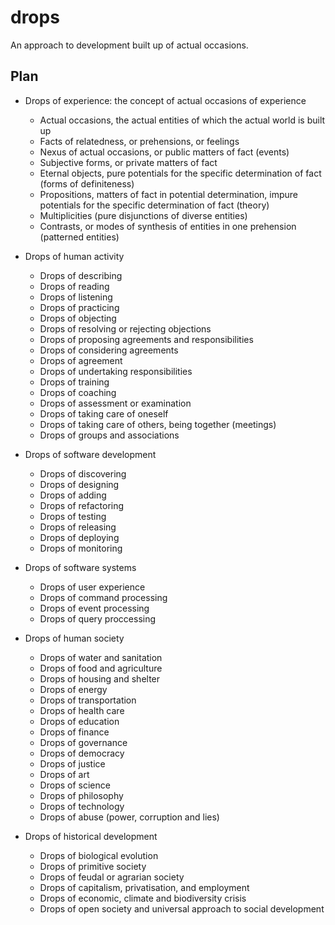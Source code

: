 # drops
An approach to development built up of actual occasions.

## Plan

- Drops of experience: the concept of actual occasions of experience
  - Actual occasions, the actual entities of which the actual world is built up
  - Facts of relatedness, or prehensions, or feelings
  - Nexus of actual occasions, or public matters of fact (events)
  - Subjective forms, or private matters of fact
  - Eternal objects, pure potentials for the specific determination of fact (forms of definiteness)
  - Propositions, matters of fact in potential determination, impure potentials for the specific determination of fact (theory)
  - Multiplicities (pure disjunctions of diverse entities)
  - Contrasts, or modes of synthesis of entities in one prehension (patterned entities)
  
- Drops of human activity
  - Drops of describing
  - Drops of reading
  - Drops of listening
  - Drops of practicing
  - Drops of objecting
  - Drops of resolving or rejecting objections
  - Drops of proposing agreements and responsibilities
  - Drops of considering agreements
  - Drops of agreement
  - Drops of undertaking responsibilities
  - Drops of training
  - Drops of coaching
  - Drops of assessment or examination
  - Drops of taking care of oneself
  - Drops of taking care of others, being together (meetings)
  - Drops of groups and associations
  
- Drops of software development
  - Drops of discovering
  - Drops of designing
  - Drops of adding
  - Drops of refactoring
  - Drops of testing
  - Drops of releasing
  - Drops of deploying
  - Drops of monitoring

- Drops of software systems
  - Drops of user experience
  - Drops of command processing
  - Drops of event processing
  - Drops of query proccessing

- Drops of human society
  - Drops of water and sanitation
  - Drops of food and agriculture
  - Drops of housing and shelter
  - Drops of energy
  - Drops of transportation
  - Drops of health care
  - Drops of education
  - Drops of finance
  - Drops of governance
  - Drops of democracy
  - Drops of justice
  - Drops of art
  - Drops of science
  - Drops of philosophy
  - Drops of technology
  - Drops of abuse (power, corruption and lies)
  
- Drops of historical development  
  - Drops of biological evolution
  - Drops of primitive society
  - Drops of feudal or agrarian society
  - Drops of capitalism, privatisation, and employment
  - Drops of economic, climate and biodiversity crisis
  - Drops of open society and universal approach to social development
